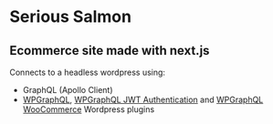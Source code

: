 # Serious Salmon
## Ecommerce site made with next.js

Connects to a headless wordpress using:

- GraphQL (Apollo Client)
- [WPGraphQL](https://www.wpgraphql.com/), [WPGraphQL JWT Authentication](https://github.com/wp-graphql/wp-graphql-jwt-authentication) and [WPGraphQL WooCommerce](https://github.com/wp-graphql/wp-graphql-woocommerce) Wordpress plugins
